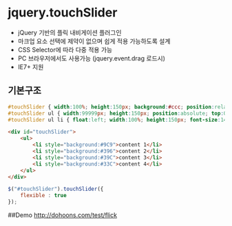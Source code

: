 # jquery.touchSlider
- jQuery 기반의 플릭 내비게이션 플러그인
- 마크업 요소 선택에 제약이 없으며 쉽게 적용 가능하도록 설계
- CSS Selector에 따라 다중 적용 가능
- PC 브라우저에서도 사용가능 (jquery.event.drag 로드시)
- IE7+ 지원

## 기본구조
``` css
#touchSlider { width:100%; height:150px; background:#ccc; position:relative; overflow:hidden; }
#touchSlider ul { width:99999px; height:150px; position:absolute; top:0; left:0; overflow:hidden; }
#touchSlider ul li { float:left; width:100%; height:150px; font-size:14px; color:#fff; }
```

``` html
<div id="touchSlider">
	<ul>
		<li style="background:#9C9">content 1</li>
		<li style="background:#396">content 2</li>
		<li style="background:#39C">content 3</li>
		<li style="background:#33C">content 4</li>
	</ul>
</div>
```

``` js
$("#touchSlider").touchSlider({
	flexible : true
});
```

##Demo
http://dohoons.com/test/flick
